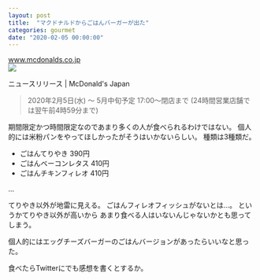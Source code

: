 ```yaml
---
layout: post
title:  "マクドナルドからごはんバーガーが出た"
categories: gourmet
date: "2020-02-05 00:00:00"
---
```



<div class="card">
  <a href="http://www.mcdonalds.co.jp/company/news/2020/0128a/"></a>
  <div class="card__header">
    <a href="http://www.mcdonalds.co.jp/company/news/2020/0128a/">www.mcdonalds.co.jp</a>
  </div>
  <div class="card__image">
    <img src="http://www.mcdonalds.co.jp/content/www/ja/mcdonalds/company/news/2020/0128a.thumb.800.480.png?ck=1580186069">
  </div>
  <div class="card__title">
    <p>ニュースリリース | McDonald's Japan</p>
  </div>
  <div class="card__description">
    <p></p>
  </div>
</div>


> 2020年2月5日(水) ～ 5月中旬予定
> 17:00～閉店まで (24時間営業店舗では翌午前4時59分まで)

期間限定かつ時間限定なのであまり多くの人が食べられるわけではない。
個人的には米粉パンをやってほしかったがそうはいかないらしい。
種類は3種類だ。

- ごはんてりやき 390円
- ごはんベーコンレタス 410円
- ごはんチキンフィレオ 410円

...


てりやき以外が地雷に見える。
ごはんフィレオフィッシュがないとは...。
というかてりやき以外が高いから
あまり食べる人はいないんじゃないかとも思ってしまう。

個人的にはエッグチーズバーガーのごはんバージョンがあったらいいなと思った。

食べたらTwitterにでも感想を書くとするか。
